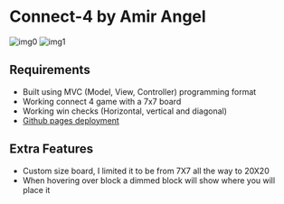 # Connect-4 by Amir Angel
![img0](https://i.imgur.com/BDgLKnG.png)
![img1](https://i.imgur.com/Y0bEf1G.png)
## Requirements
* Built using MVC (Model, View, Controller) programming format
* Working connect 4 game with a 7x7 board
* Working win checks (Horizontal, vertical and diagonal)
* [Github pages deployment](https://17amir17.github.io/Connect-4/) 

## Extra Features
* Custom size board, I limited it to be from 7X7 all the way to 20X20
* When hovering over block a dimmed block will show where you will place it

